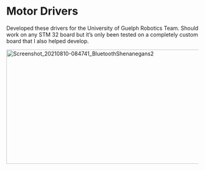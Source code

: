 # Motor Drivers
Developed these drivers for the University of Guelph Robotics Team. Should work on any STM 32 board but it’s only been tested on a completely custom board that I also helped develop.
<p float="left">
  <img src="https://user-images.githubusercontent.com/77077715/132926222-a4a6b18d-ea4e-4d1e-af23-070c9edf1581.jpg" alt="Screenshot_20210810-084741_BluetoothShenanegans2" width="700" height="300">
 </p>
